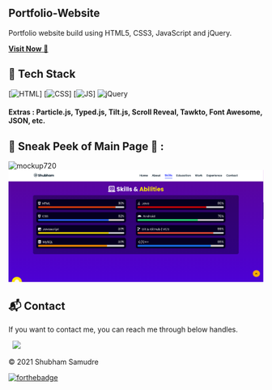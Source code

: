 ## Portfolio-Website
Portfolio website build using HTML5, CSS3, JavaScript and jQuery.

<a href="https://shubhamr9172.github.io/Responsive-Portfolio-using-HTML-CSS/" target="_blank">**Visit Now** 🚀</a>


## 📌 Tech Stack
[![HTML](https://img.shields.io/badge/html5%20-%23E34F26.svg?&style=for-the-badge&logo=html5&logoColor=white)]
[![CSS](https://img.shields.io/badge/css3%20-%231572B6.svg?&style=for-the-badge&logo=css3&logoColor=white)]
[![JS](https://img.shields.io/badge/javascript%20-%23323330.svg?&style=for-the-badge&logo=javascript&logoColor=%23F7DF1E)]
<img alt="jQuery" src="https://img.shields.io/badge/jquery-%230769AD.svg?style=for-the-badge&logo=jquery&logoColor=white"/>

#### Extras : Particle.js, Typed.js, Tilt.js, Scroll Reveal, Tawkto, Font Awesome, JSON, etc.

## 📌 Sneak Peek of Main Page 🙈 :
![mockup720](https://github.com/sandysam39/portf/tree/main/assests/images/projects/sc.png)
![skillsmockup](https://github.com/shubhamr9172/Responsive-Portfolio-using-HTML-CSS/blob/main/assests/images/Screenshot%20(215).png)


<h2>📬 Contact</h2>

If you want to contact me, you can reach me through below handles.

&nbsp;&nbsp;<a href="https://www.linkedin.com/in/shubham-samudre-180b61199/"><img src="https://www.felberpr.com/wp-content/uploads/linkedin-logo.png" width="30"></img></a>

© 2021 Shubham Samudre


[![forthebadge](https://forthebadge.com/images/badges/built-with-love.svg)](https://forthebadge.com)
